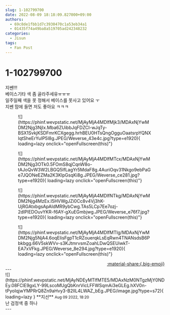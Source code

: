 ```yaml
---
slug: 1-102799700
date: 2022-08-09 18:18:09.827000+09:00
authors:
  - 69c8de1fbb1d7c3930470c1a53eb34a1
  - 01435f74a49ba8a519705ad242348232
categories:
  - Jisun
tags:
  - Fan Post
---
```


# 1-102799700

<div class="post-container" markdown="1">
<div class="content-container md-sidebar__scrollwrap" markdown="1">

지쎈!!!<br>베이스기타 색 좀 골라주세유ㅠㅠㅠ<br>일주일째 색을 못 정해서 베이스를 못사고 있어요 ㅜ<br>지쎈 맘에 들면 저도 좋아요 ㅋㅋㅋ
<figure markdown="1">
![](https://phinf.wevpstatic.net/MjAyMjA4MDlfMjk3/MDAxNjYwMDM2Njg3NjIx.Mba6ZUibbJqFDZCl-wJqTy-BSX1SvkjKSDFmrKCXgegg.hrhBEU0HTsQngOgguOaatsrpYQNXlqtSheErYuIP5l8g.JPEG/Weverse_43e4c.jpg?type=e1920){ loading=lazy onclick="openFullscreen(this)"}
</figure>

<figure markdown="1">
![](https://phinf.wevpstatic.net/MjAyMjA4MDlfMTcx/MDAxNjYwMDM2Njg3OTk0.5FOmS8qjCqnW8o-tAJoQvW3W2LBGQ5IfLagYr5MdaF8g.4AuriOqv31Nkgo9ebPaGe7JQONeEZMa2K3KlpGsqKi8g.JPEG/Weverse_ce281.jpg?type=e1920){ loading=lazy onclick="openFullscreen(this)"}
</figure>

<figure markdown="1">
![](https://phinf.wevpstatic.net/MjAyMjA4MDlfNTkg/MDAxNjYwMDM2Njg4MzEx.I5HVWgJZi0Cc8v4Vj3hK-UjRGAtxbgsApAldMR9ybCwg.TAs5LCp7Ee7ozj-2dIPlEDOuvYKR-f6AY-gXuEGmbjwg.JPEG/Weverse_e76f7.jpg?type=e1920){ loading=lazy onclick="openFullscreen(this)"}
</figure>

<figure markdown="1">
![](https://phinf.wevpstatic.net/MjAyMjA4MDlfMTIg/MDAxNjYwMDM2Njg5NjA4.6oqEIisFgpT1cRZouerqkLsEqRwn4TNANsdsB6Pbkbgg.66V5skWVv-s3KJtmrvsmZoahLDwQSEUiwkT-EA7xVFkg.JPEG/Weverse_8e294.jpg?type=e1920){ loading=lazy onclick="openFullscreen(this)"}
</figure>


</div>
</div>

<div style="text-align: right;" markdown="1">
<a href="https://weverse.io/fromis9/fanpost/1-102799700" style="text-align: right;">:material-share:{.big-emoji}</a>
</div>
---

<div class="comments-container md-sidebar__scrollwrap" markdown="1">
<div class="comment" markdown="1">
<div class='id-container' markdown="1">
![](https://phinf.wevpstatic.net/MjAyNDEyMTlfMTE5/MDAxNzM0NTgzMjY0NDEy.08FClE9gxLY-99LscoMUgQbKnrVicLFFWSqmAi3eGLEg.hXV0n-tPyoIqjwYMPRrQ8Zn9aHvy3-B2llL4LWAZ_bEg.JPEG/image.jpg?type=s72){ loading=lazy }
**<span class="artist">지선</span>** <small>Aug 09 2022, 18:20</small><br>
</div>
<div class='comment-body' markdown="1">
난 검정색 중 하나
</div>
</div>
</div>
---
